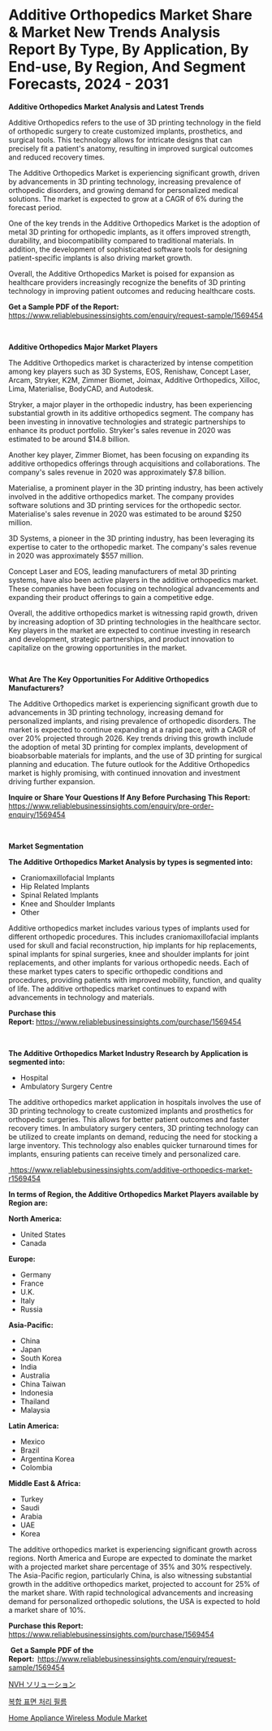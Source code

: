 <p><h1>Additive Orthopedics Market Share & Market New Trends Analysis Report By Type, By Application, By End-use, By Region, And Segment Forecasts, 2024 - 2031</h1></p><p><strong>Additive Orthopedics Market Analysis and Latest Trends</strong></p>
<p><p>Additive Orthopedics refers to the use of 3D printing technology in the field of orthopedic surgery to create customized implants, prosthetics, and surgical tools. This technology allows for intricate designs that can precisely fit a patient's anatomy, resulting in improved surgical outcomes and reduced recovery times.</p><p>The Additive Orthopedics Market is experiencing significant growth, driven by advancements in 3D printing technology, increasing prevalence of orthopedic disorders, and growing demand for personalized medical solutions. The market is expected to grow at a CAGR of 6% during the forecast period.</p><p>One of the key trends in the Additive Orthopedics Market is the adoption of metal 3D printing for orthopedic implants, as it offers improved strength, durability, and biocompatibility compared to traditional materials. In addition, the development of sophisticated software tools for designing patient-specific implants is also driving market growth.</p><p>Overall, the Additive Orthopedics Market is poised for expansion as healthcare providers increasingly recognize the benefits of 3D printing technology in improving patient outcomes and reducing healthcare costs.</p></p>
<p><strong>Get a Sample PDF of the Report:&nbsp;</strong> <a href="https://www.reliablebusinessinsights.com/enquiry/request-sample/1569454">https://www.reliablebusinessinsights.com/enquiry/request-sample/1569454</a></p>
<p>&nbsp;</p>
<p><strong>Additive Orthopedics Major Market Players</strong></p>
<p><p>The Additive Orthopedics market is characterized by intense competition among key players such as 3D Systems, EOS, Renishaw, Concept Laser, Arcam, Stryker, K2M, Zimmer Biomet, Joimax, Additive Orthopedics, Xilloc, Lima, Materialise, BodyCAD, and Autodesk. </p><p>Stryker, a major player in the orthopedic industry, has been experiencing substantial growth in its additive orthopedics segment. The company has been investing in innovative technologies and strategic partnerships to enhance its product portfolio. Stryker's sales revenue in 2020 was estimated to be around $14.8 billion.</p><p>Another key player, Zimmer Biomet, has been focusing on expanding its additive orthopedics offerings through acquisitions and collaborations. The company's sales revenue in 2020 was approximately $7.8 billion.</p><p>Materialise, a prominent player in the 3D printing industry, has been actively involved in the additive orthopedics market. The company provides software solutions and 3D printing services for the orthopedic sector. Materialise's sales revenue in 2020 was estimated to be around $250 million.</p><p>3D Systems, a pioneer in the 3D printing industry, has been leveraging its expertise to cater to the orthopedic market. The company's sales revenue in 2020 was approximately $557 million.</p><p>Concept Laser and EOS, leading manufacturers of metal 3D printing systems, have also been active players in the additive orthopedics market. These companies have been focusing on technological advancements and expanding their product offerings to gain a competitive edge.</p><p>Overall, the additive orthopedics market is witnessing rapid growth, driven by increasing adoption of 3D printing technologies in the healthcare sector. Key players in the market are expected to continue investing in research and development, strategic partnerships, and product innovation to capitalize on the growing opportunities in the market.</p></p>
<p>&nbsp;</p>
<p><strong>What Are The Key Opportunities For Additive Orthopedics Manufacturers?</strong></p>
<p><p>The Additive Orthopedics market is experiencing significant growth due to advancements in 3D printing technology, increasing demand for personalized implants, and rising prevalence of orthopedic disorders. The market is expected to continue expanding at a rapid pace, with a CAGR of over 20% projected through 2026. Key trends driving this growth include the adoption of metal 3D printing for complex implants, development of bioabsorbable materials for implants, and the use of 3D printing for surgical planning and education. The future outlook for the Additive Orthopedics market is highly promising, with continued innovation and investment driving further expansion.</p></p>
<p><strong>Inquire or Share Your Questions If Any Before Purchasing This Report:</strong> <a href="https://www.reliablebusinessinsights.com/enquiry/pre-order-enquiry/1569454">https://www.reliablebusinessinsights.com/enquiry/pre-order-enquiry/1569454</a></p>
<p>&nbsp;</p>
<p><strong>Market Segmentation</strong></p>
<p><strong>The Additive Orthopedics Market Analysis by types is segmented into:</strong></p>
<p><ul><li>Craniomaxillofacial Implants</li><li>Hip Related Implants</li><li>Spinal Related Implants</li><li>Knee and Shoulder Implants</li><li>Other</li></ul></p>
<p><p>Additive orthopedics market includes various types of implants used for different orthopedic procedures. This includes craniomaxillofacial implants used for skull and facial reconstruction, hip implants for hip replacements, spinal implants for spinal surgeries, knee and shoulder implants for joint replacements, and other implants for various orthopedic needs. Each of these market types caters to specific orthopedic conditions and procedures, providing patients with improved mobility, function, and quality of life. The additive orthopedics market continues to expand with advancements in technology and materials.</p></p>
<p><strong>Purchase this Report:&nbsp;</strong><a href="https://www.reliablebusinessinsights.com/purchase/1569454">https://www.reliablebusinessinsights.com/purchase/1569454</a></p>
<p>&nbsp;</p>
<p><strong>The Additive Orthopedics Market Industry Research by Application is segmented into:</strong></p>
<p><ul><li>Hospital</li><li>Ambulatory Surgery Centre</li></ul></p>
<p><p>The additive orthopedics market application in hospitals involves the use of 3D printing technology to create customized implants and prosthetics for orthopedic surgeries. This allows for better patient outcomes and faster recovery times. In ambulatory surgery centers, 3D printing technology can be utilized to create implants on demand, reducing the need for stocking a large inventory. This technology also enables quicker turnaround times for implants, ensuring patients can receive timely and personalized care.</p></p>
<p><a href="https://www.reliablebusinessinsights.com/additive-orthopedics-market-r1569454">&nbsp;https://www.reliablebusinessinsights.com/additive-orthopedics-market-r1569454</a></p>
<p><strong>In terms of Region, the Additive Orthopedics Market Players available by Region are:</strong></p>
<p>
    <p> <strong> North America: </strong>
        <ul>
            <li>United States</li>
            <li>Canada</li>
        </ul>
        </p> 
    <p> <strong> Europe: </strong>
        <ul>
            <li>Germany</li>
            <li>France</li>
            <li>U.K.</li>
            <li>Italy</li>
            <li>Russia</li>
        </ul>
        </p> 
    <p> <strong> Asia-Pacific: </strong>
        <ul>
            <li>China</li>
            <li>Japan</li>
            <li>South Korea</li>
            <li>India</li>
            <li>Australia</li>
            <li>China Taiwan</li>
            <li>Indonesia</li>
            <li>Thailand</li>
            <li>Malaysia</li>
        </ul>
        </p> 
    <p> <strong> Latin America: </strong>
        <ul>
            <li>Mexico</li>
            <li>Brazil</li>
            <li>Argentina Korea</li>
            <li>Colombia</li>
        </ul>
        </p> 
    <p> <strong> Middle East & Africa: </strong>
        <ul>
            <li>Turkey</li>
            <li>Saudi</li>
            <li>Arabia</li>
            <li>UAE</li>
            <li>Korea</li>
        </ul>
    </p>
    </p>
<p><p>The additive orthopedics market is experiencing significant growth across regions. North America and Europe are expected to dominate the market with a projected market share percentage of 35% and 30% respectively. The Asia-Pacific region, particularly China, is also witnessing substantial growth in the additive orthopedics market, projected to account for 25% of the market share. With rapid technological advancements and increasing demand for personalized orthopedic solutions, the USA is expected to hold a market share of 10%.</p></p>
<p><strong>Purchase this Report: </strong><a href="https://www.reliablebusinessinsights.com/purchase/1569454">https://www.reliablebusinessinsights.com/purchase/1569454</a></p>
<p>&nbsp;<strong>Get a Sample PDF of the Report:&nbsp;&nbsp;</strong><a href="https://www.reliablebusinessinsights.com/enquiry/request-sample/1569454">https://www.reliablebusinessinsights.com/enquiry/request-sample/1569454</a></p>
<p><strong></strong></p>
<p><p><a href="https://github.com/pepo3k/Market-Research-Report-List-2/blob/main/6877305182748.md">NVH ソリューション</a></p><p><a href="https://github.com/vss5505pa7z1p/Market-Research-Report-List-3/blob/main/2987092185561.md">복합 표면 처리 필름</a></p><p><a href="https://github.com/markmellon1/Market-Research-Report-List-1/blob/main/home-appliance-wireless-module-market.md">Home Appliance Wireless Module Market</a></p></p>